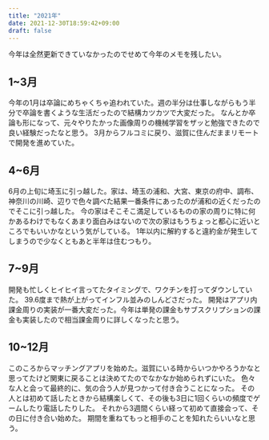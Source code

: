 ```yaml
---
title: "2021年"
date: 2021-12-30T18:59:42+09:00
draft: false
---
```


今年は全然更新できていなかったのでせめて今年のメモを残したい。

## 1~3月
今年の1月は卒論にめちゃくちゃ追われていた。週の半分は仕事しながらもう半分で卒論を書くような生活だったので結構カツカツで大変だった。
なんとか卒論も形になって、元々やりたかった画像周りの機械学習をザッと勉強できたので良い経験だったなと思う。
3月からフルコミに戻り、滋賀に住んだままリモートで開発を進めていた。

## 4~6月
6月の上旬に埼玉に引っ越した。家は、埼玉の浦和、大宮、東京の府中、調布、神奈川の川崎、辺りで色々調べた結果一番条件にあったのが浦和の近くだったのでそこに引っ越した。
今の家はそこそこ満足しているものの家の周りに特に何かあるわけでもなくあまり面白みはないので次の家はもうちょっと都心に近いところでもいいかなという気がしている。
1年以内に解約すると違約金が発生してしまうので少なくともあと半年は住むつもり。

## 7~9月
開発も忙しくヒイヒイ言ってたタイミングで、ワクチンを打ってダウンしていた。
39.6度まで熱が上がってインフル並みのしんどさだった。
開発はアプリ内課金周りの実装が一番大変だった。今年は単発の課金もサブスクリプションの課金も実装したので相当課金周りに詳しくなったと思う。

## 10~12月
このころからマッチングアプリを始めた。滋賀にいる時からいつかやろうかなと思ってたけど関東に戻ることは決めてたのでなかなか始められずにいた。
色々な人と会って最終的に、気の合う人が見つかって付き合うことになった。
その人とは初めて話したときから結構楽しくて、その後も3日に1回くらいの頻度でゲームしたり電話したりした。
それから3週間くらい経って初めて直接会って、その日に付き合い始めた。
期間を重ねてもっと相手のことを知れたらいいなと思う。

